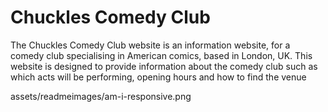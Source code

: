 # Chuckles Comedy Club

The Chuckles Comedy Club website is an information website, for a comedy club specialising in American comics, based in London, UK.
This website is designed to provide information about the comedy club such as which acts will be performing, opening hours and how to find the venue

assets/readmeimages/am-i-responsive.png


